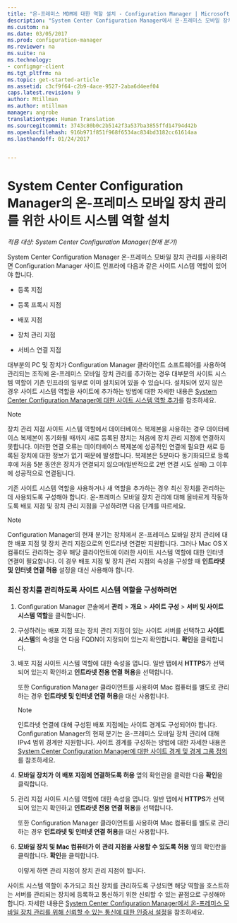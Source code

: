 ```yaml
---
title: "온-프레미스 MDM에 대한 역할 설치 - Configuration Manager | Microsoft 문서"
description: "System Center Configuration Manager에서 온-프레미스 모바일 장치 관리를 위한 사이트 시스템 역할을 설치합니다."
ms.custom: na
ms.date: 03/05/2017
ms.prod: configuration-manager
ms.reviewer: na
ms.suite: na
ms.technology:
- configmgr-client
ms.tgt_pltfrm: na
ms.topic: get-started-article
ms.assetid: c3cf9f64-c2b9-4ace-9527-2aba6d4eef04
caps.latest.revision: 9
author: Mtillman
ms.author: mtillman
manager: angrobe
translationtype: Human Translation
ms.sourcegitcommit: 3743c80b0c2b5142f3a537ba3855ffd14794d42b
ms.openlocfilehash: 916b971f851f968f6534ac834bd3182cc61614aa
ms.lasthandoff: 01/24/2017


---
```

# <a name="install-site-system-roles-for-on-premises-mobile-device-management-in-system-center-configuration-manager"></a>System Center Configuration Manager의 온-프레미스 모바일 장치 관리를 위한 사이트 시스템 역할 설치

*적용 대상: System Center Configuration Manager(현재 분기)*

System Center Configuration Manager 온\-프레미스 모바일 장치 관리를 사용하려면 Configuration Manager 사이트 인프라에 다음과 같은 사이트 시스템 역할이 있어야 합니다.  

-   등록 지점  

-   등록 프록시 지점  

-   배포 지점  

-   장치 관리 지점  

-   서비스 연결 지점  

 대부분의 PC 및 장치가 Configuration Manager 클라이언트 소프트웨어를 사용하여 관리되는 조직에 온\-프레미스 모바일 장치 관리를 추가하는 경우 대부분의 사이트 시스템 역할이 기존 인프라의 일부로 이미 설치되어 있을 수 있습니다. 설치되어 있지 않은 경우 사이트 시스템 역할을 사이트에 추가하는 방법에 대한 자세한 내용은 [System Center Configuration Manager에 대한 사이트 시스템 역할 추가](../../core/servers/deploy/configure/add-site-system-roles.md)를 참조하세요.  

> [!NOTE]  
>  장치 관리 지점 사이트 시스템 역할에서 데이터베이스 복제본을 사용하는 경우 데이터베이스 복제본이 동기화될 때까지 새로 등록된 장치는 처음에 장치 관리 지점에 연결하지 못합니다. 이러한 연결 오류는 데이터베이스 복제본에 성공적인 연결에 필요한 새로 등록된 장치에 대한 정보가 없기 때문에 발생합니다. 복제본은 5분마다 동기화되므로 등록 후에 처음 5분 동안은 장치가 연결되지 않으며(일반적으로 2번 연결 시도 실패) 그 이후에 성공적으로 연결됩니다.  

 기존 사이트 시스템 역할을 사용하거나 새 역할을 추가하는 경우 최신 장치를 관리하는 데 사용되도록 구성해야 합니다. 온\-프레미스 모바일 장치 관리에 대해 올바르게 작동하도록 배포 지점 및 장치 관리 지점을 구성하려면 다음 단계를 따르세요.  

> [!NOTE]  
>  Configuration Manager의 현재 분기는 장치에서 온\-프레미스 모바일 장치 관리에 대한 배포 지점 및 장치 관리 지점으로의 인트라넷 연결만 지원합니다. 그러나 Mac OS X 컴퓨터도 관리하는 경우 해당 클라이언트에 이러한 사이트 시스템 역할에 대한 인터넷 연결이 필요합니다. 이 경우 배포 지점 및 장치 관리 지점의 속성을 구성할 때 **인트라넷 및 인터넷 연결 허용** 설정을 대신 사용해야 합니다.  

### <a name="to-configure-site-system-roles-to-manage-modern-devices"></a>최신 장치를 관리하도록 사이트 시스템 역할을 구성하려면  

1.  Configuration Manager 콘솔에서 **관리** > **개요** > **사이트 구성** > **서버 및 사이트 시스템 역할**을 클릭합니다.  

2.  구성하려는 배포 지점 또는 장치 관리 지점이 있는 사이트 서버를 선택하고 **사이트 시스템**의 속성을 연 다음 FQDN이 지정되어 있는지 확인합니다. **확인**을 클릭합니다.  

3.  배포 지점 사이트 시스템 역할에 대한 속성을 엽니다. 일반 탭에서 **HTTPS**가 선택되어 있는지 확인하고 **인트라넷 전용 연결 허용**을 선택합니다.  

     또한 Configuration Manager 클라이언트를 사용하여 Mac 컴퓨터를 별도로 관리하는 경우 **인트라넷 및 인터넷 연결 허용**을 대신 사용합니다.  

    > [!NOTE]  
    >  인트라넷 연결에 대해 구성된 배포 지점에는 사이트 경계도 구성되어야 합니다. Configuration Manager의 현재 분기는 온\-프레미스 모바일 장치 관리에 대해 IPv4 범위 경계만 지원합니다. 사이트 경계를 구성하는 방법에 대한 자세한 내용은 [System Center Configuration Manager에 대한 사이트 경계 및 경계 그룹 정의](../../core/servers/deploy/configure/define-site-boundaries-and-boundary-groups.md)를 참조하세요.  

4.  **모바일 장치가 이 배포 지점에 연결하도록 허용** 옆의 확인란을 클릭한 다음 **확인**을 클릭합니다.  

5.  관리 지점 사이트 시스템 역할에 대한 속성을 엽니다. 일반 탭에서 **HTTPS**가 선택되어 있는지 확인하고 **인트라넷 전용 연결 허용**을 선택합니다.  

     또한 Configuration Manager 클라이언트를 사용하여 Mac 컴퓨터를 별도로 관리하는 경우 **인트라넷 및 인터넷 연결 허용**을 대신 사용합니다.  

6.  **모바일 장치 및 Mac 컴퓨터가 이 관리 지점을 사용할 수 있도록 허용** 옆의 확인란을 클릭합니다. **확인**을 클릭합니다.  

     이렇게 하면 관리 지점이 장치 관리 지점이 됩니다.  

 사이트 시스템 역할이 추가되고 최신 장치를 관리하도록 구성되면 해당 역할을 호스트하는 서버를 관리되는 장치에 등록하고 통신하기 위한 신뢰할 수 있는 끝점으로 구성해야 합니다. 자세한 내용은 [System Center Configuration Manager에서 온-프레미스 모바일 장치 관리를 위해 신뢰할 수 있는 통신에 대한 인증서 설정](../../mdm/get-started/set-up-certificates-on-premises-mdm.md)을 참조하세요.  

